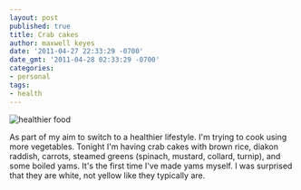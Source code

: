 ```yaml
---
layout: post
published: true
title: Crab cakes
author: maxwell keyes
date: '2011-04-27 22:33:29 -0700'
date_gmt: '2011-04-28 02:33:29 -0700'
categories:
- personal
tags:
- health
---
```


![healthier food]({{site.assets.url_prefix}}/images/posts/healthier-food.jpg "healthier food")

As part of my aim to switch to a healthier lifestyle. I'm trying to cook using more vegetables. Tonight I'm having
crab cakes with brown rice, diakon raddish, carrots, steamed greens (spinach, mustard, collard, turnip), and some
boiled yams. It's the first time I've made yams myself. I was surprised that they are white, not yellow like they
typically are.
